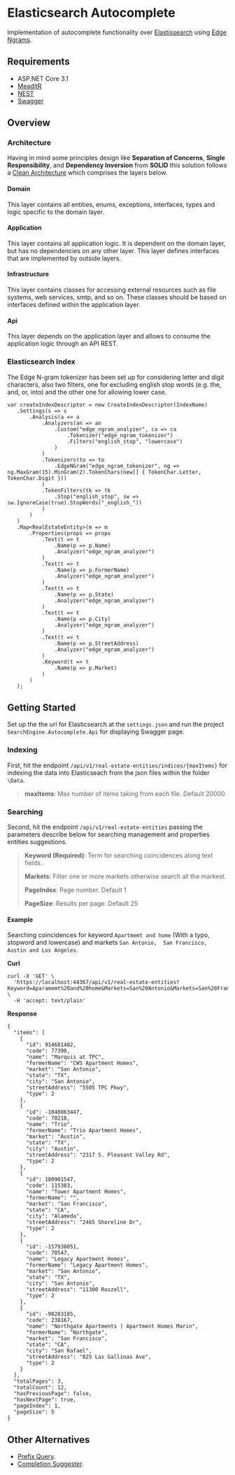 # Elasticsearch Autocomplete

Implementation of autocomplete functionality over [Elastissearch](https://www.elastic.co/elasticsearch/) using [Edge Ngrams](https://www.elastic.co/guide/en/elasticsearch/reference/current/analysis-edgengram-tokenizer.html).

## Requirements

* ASP.NET Core 3.1
* [MeaditR](https://github.com/jbogard/MediatR)
* [NEST](https://github.com/elastic/elasticsearch-net)
* [Swagger](https://github.com/domaindrivendev/Swashbuckle.AspNetCore)

## Overview

### Architecture

Having in mind some principles design like **Separation of Concerns**, **Single Responsibility**, and **Dependency Inversion** from **SOLID** this solution follows a [Clean Architecture](https://blog.cleancoder.com/uncle-bob/2012/08/13/the-clean-architecture.html) which comprises the layers below.

#### Domain

This layer contains all entities, enums, exceptions, interfaces, types and logic specific to the domain layer.

#### Application

This layer contains all application logic. It is dependent on the domain layer, but has no dependencies on any other layer. This layer defines interfaces that are implemented by outside layers.

#### Infrastructure

This layer contains classes for accessing external resources such as file systems, web services, smtp, and so on. These classes should be based on interfaces defined within the application layer.

#### Api

This layer depends on the application layer and allows to consume the application logic through an API REST.

### Elasticsearch Index

The Edge N-gram tokenizer has been set up for considering letter and digit characters, also two filters, one for excluding english stop words (e.g. the, and, or, into) and the other one for allowing lower case.

```
var createIndexDescriptor = new CreateIndexDescriptor(IndexName)
   .Settings(s => s
       .Analysis(a => a
           .Analyzers(an => an
               .Custom("edge_ngram_analyzer", ca => ca
                   .Tokenizer("edge_ngram_tokenizer")
                   .Filters("english_stop", "lowercase")
               )                           
           )
           .Tokenizers(to => to
               .EdgeNGram("edge_ngram_tokenizer", ng => ng.MaxGram(15).MinGram(2).TokenChars(new[] { TokenChar.Letter, TokenChar.Digit }))
           )
           .TokenFilters(tk => tk
               .Stop("english_stop", sw => sw.IgnoreCase(true).StopWords("_english_"))
           )
       )
   )
   .Map<RealEstateEntity>(m => m
       .Properties(props => props
           .Text(t => t
               .Name(p => p.Name)
               .Analyzer("edge_ngram_analyzer")
           )
           .Text(t => t
               .Name(p => p.FormerName)
               .Analyzer("edge_ngram_analyzer")
           )
           .Text(t => t
               .Name(p => p.State)
               .Analyzer("edge_ngram_analyzer")                           
           )
           .Text(t => t
               .Name(p => p.City)
               .Analyzer("edge_ngram_analyzer")
           )
           .Text(t => t
               .Name(p => p.StreetAddress)
               .Analyzer("edge_ngram_analyzer")
           )
           .Keyword(t => t
               .Name(p => p.Market)                           
           )
       )
   );
```

## Getting Started

Set up the the url for Elasticsearch at the `settings.json` and  run the project `SearchEngine.Autocomplete.Api` for displaying Swagger page.

### Indexing

First, hit the endpoint `/api/v1/real-estate-entities/indices/{maxItems}` for indexing the data into Elasticseach from the json files within the folder `\Data`.

> **maxItems**: Max number of items taking from each file. Default 20000

### Searching

Second, hit the endpoint `/api/v1/real-estate-entities` passing the parameters describe below for searching management and properties entities  suggestions.

> **Keyword (Required)**: Term for searching coincidences along text fields.
>
> **Markets**: Filter one or more markets otherwise search all the markest.
>
> **PageIndex**: Page number. Default 1
>
> **PageSize**: Results per page. Default 25

#### Example

Searching coincidences for keyword `Apartmemt and home` (With a typo, stopword and lowercase) and markets `San Antonio,  San Francisco, Austin and Los Angeles`.

**Curl**
```
curl -X 'GET' \
  'https://localhost:44367/api/v1/real-estate-entities?Keyword=Aparamemt%20and%20home&Markets=San%20Antonio&Markets=San%20Francisco&Markets=Austin&Markets=Los%20Angeles&PageIndex=1&PageSize=5' \
  -H 'accept: text/plain'    
```

**Response**
```
{
  "items": [
    {
      "id": 914681482,
      "code": 77390,
      "name": "Marquis at TPC",
      "formerName": "CWS Apartment Homes",
      "market": "San Antonio",
      "state": "TX",
      "city": "San Antonio",
      "streetAddress": "5505 TPC Pkwy",
      "type": 2
    },
    {
      "id": -1048863447,
      "code": 70218,
      "name": "Trio",
      "formerName": "Trio Apartment Homes",
      "market": "Austin",
      "state": "TX",
      "city": "Austin",
      "streetAddress": "2317 S. Pleasant Valley Rd",
      "type": 2
    },
    {
      "id": 180901547,
      "code": 115383,
      "name": "Tower Apartment Homes",
      "formerName": "",
      "market": "San Francisco",
      "state": "CA",
      "city": "Alameda",
      "streetAddress": "2465 Shoreline Dr",
      "type": 2
    },
    {
      "id": -157938051,
      "code": 70547,
      "name": "Legacy Apartment Homes",
      "formerName": "Legacy Apartment Homes",
      "market": "San Antonio",
      "state": "TX",
      "city": "San Antonio",
      "streetAddress": "11300 Roszell",
      "type": 2
    },
    {
      "id": -98283185,
      "code": 238167,
      "name": "Northgate Apartments | Apartment Homes Marin",
      "formerName": "Northgate",
      "market": "San Francisco",
      "state": "CA",
      "city": "San Rafael",
      "streetAddress": "825 Las Gallinas Ave",
      "type": 2
    }
  ],
  "totalPages": 3,
  "totalCount": 12,
  "hasPreviousPage": false,
  "hasNextPage": true,
  "pageIndex": 1,
  "pageSize": 5
}
```


## Other Alternatives

* [Prefix Query](https://www.elastic.co/guide/en/elasticsearch/reference/current/query-dsl-prefix-query.html). 
* [Completion Suggester](https://www.elastic.co/guide/en/elasticsearch/reference/current/search-suggesters.html#completion-suggester).
